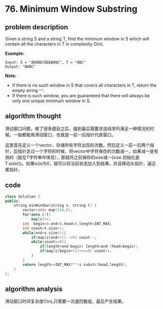 # 76. Minimum Window Substring

## problem description

Given a string S and a string T, find the minimum window in S which will contain all the characters in T in complexity O\(n\).

**Example:**

```text
Input: S = "ADOBECODEBANC", T = "ABC"
Output: "BANC"
```

**Note:**

* If there is no such window in S that covers all characters in T, return the empty string `""`.
* If there is such window, you are guaranteed that there will always be only one unique minimum window in S.

## algorithm thought

滑动窗口问题，做了很多题目之后，碰到最后需要求连续序列满足一种情况的时候，一般都能用滑动窗口，也就是一前一后指针代表窗口。

这里首先定义一个vector，存储所有字符出现的次数。然后定义一前一后两个指针，后指针走过一个字符的时候，将vector中字符保存的次数减一，如果减一是有效的（能在T字符串中体现），那就将之前保存的size减一\(size 初始化是T.size\(\)\)。如果size为0，就可以将当前状态加入到结果。并且移动头指针，逼近尾指针。

## code

```cpp
class Solution {
public:
    string minWindow(string s, string t) {
        vector<int> map(128,0);
        for(auto c:t)
            map[c]++;
        int  begin=0,end=0,head=0,length=INT_MAX;
        int count=t.size();
        while(end<s.size()){
            if(map[s[end++]]-->0) count--;
            while(count==0){
                if(length>end-begin) length=end-(head=begin);
                if(map[s[begin++]]++>=0) count++; 
            }
        }
        return length==INT_MAX?"":s.substr(head,length);
    }
};
```

## algorithm analysis

滑动窗口时间复杂度O\(n\),只需要一次遍历数组，最后产生结果。

